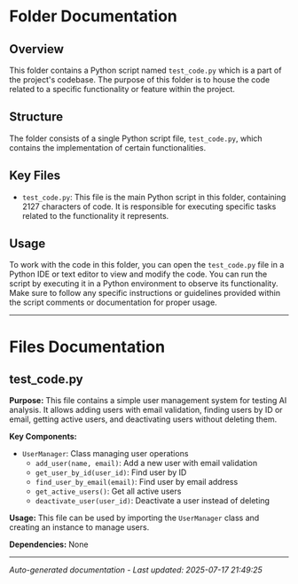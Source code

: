 # Folder Documentation

## Overview
This folder contains a Python script named `test_code.py` which is a part of the project's codebase. The purpose of this folder is to house the code related to a specific functionality or feature within the project.

## Structure
The folder consists of a single Python script file, `test_code.py`, which contains the implementation of certain functionalities.

## Key Files
- `test_code.py`: This file is the main Python script in this folder, containing 2127 characters of code. It is responsible for executing specific tasks related to the functionality it represents.

## Usage
To work with the code in this folder, you can open the `test_code.py` file in a Python IDE or text editor to view and modify the code. You can run the script by executing it in a Python environment to observe its functionality. Make sure to follow any specific instructions or guidelines provided within the script comments or documentation for proper usage.

---

# Files Documentation

## test_code.py

**Purpose:** This file contains a simple user management system for testing AI analysis. It allows adding users with email validation, finding users by ID or email, getting active users, and deactivating users without deleting them.

**Key Components:**
- `UserManager`: Class managing user operations
  - `add_user(name, email)`: Add a new user with email validation
  - `get_user_by_id(user_id)`: Find user by ID
  - `find_user_by_email(email)`: Find user by email address
  - `get_active_users()`: Get all active users
  - `deactivate_user(user_id)`: Deactivate a user instead of deleting

**Usage:** This file can be used by importing the `UserManager` class and creating an instance to manage users.

**Dependencies:** None

---
*Auto-generated documentation - Last updated: 2025-07-17 21:49:25*
